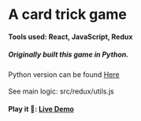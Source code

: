 # A card trick game
#### Tools used: React, JavaScript, Redux
##### Originally built this game in Python.
Python version can be found [Here](https://github.com/Azamat-Shogen/card_trick_python) <br /> <br />
See main logic: src/redux/utils.js
#### Play it 🚀: [Live Demo](https://c-game-az.netlify.app/) 
